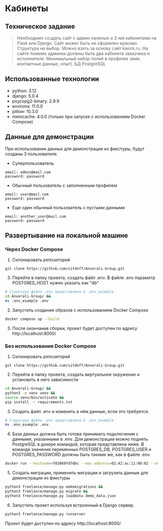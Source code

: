 # Кабинеты

## Техническое задание

> Необходимо создать сайт с админ панелью и 2-мя кабинетами на Flask или Django.
> Сайт может быть не оформлен красиво.
> Структура на выбор.
> Можно взять за основу сайт kwork.ru.
> На сайте помимо админки должны быть два кабинета заказчика и исполнителя.
> Минимальный набор полей в профилях (имя, контактные данные, опыт). БД PostgreSQL

## Использованные технологии

-   python: 3.12
-   django: 5.0.4
-   psycopg2-binary: 2.9.9
-   environs: 11.0.0
-   pillow: 10.3.0
-   memcache: 4.0.0 (только при запуске с использованием Docker Compose)

## Данные для демонстрации

При использовании данных для демонстрации из фикстуры, будут созданы 3 пользователя:

-   Суперпользователь

```
email: admin@mail.com
password: password
```

-   Обычный пользователь c заполненным профилем

```
email: user@mail.com
password: password
```

-   Eще один обычный пользователь с пустыми данными

```
email: another_user@mail.com
password: password
```

## Развертывание на локальной машине

### Через Docker Compose

1. Склонировать репозиторий

```
git clone https://github.com/sitdoff/Anverali-Group.git
```

3. Перейти в папку проекта, создать файл .env. В файле .env параметр POSTGRES_HOST нужно указать как "db"

```bash
# Структура файла .env представлена в .env_example
cd Anverali-Group/ &&
mv .env_example .env
```

2. Запустить создание образов с использованием Docker Compose

```bash
docker compose up --build
```

3. После окончания сборки, проект будет доступен по адресу http://localhost:8000/

### Без использования Docker Compose

1. Склонировать репозиторий

```
git clone https://github.com/sitdoff/Anverali-Group.git
```

2. Перейти в папку проекта, создать виртуальное окружение и установить в него зависимости

```bash
cd Anverali-Group/ &&
python3 -m venv venv &&
source venv/bin/activate &&
pip install -r requirements.txt
```

3. Создать файл .env и изменить в нём данные, если это требуется.

```bash
# Структура файла .env представлена в .env_example
mv .env_example .env
```

4. База данных должна быть готова принимать подключения с данными, указанными в .env.
   Для демонстрации можно поднять PostgreSQL в докере командой, которая представлена ниже.
   В команде значения переменных POSTGRES_DB, POSTGRES_USER и POSTGRES_PASSWORD должны быть такими же, как в файле .env.

```bash
docker run --hostname=f83069fd7dbc --mac-address=02:42:ac:11:00:02 --env=POSTGRES_DB=postgres --env=POSTGRES_USER=postgres --env=POSTGRES_PASSWORD=postgres --env=PATH=/usr/local/sbin:/usr/local/bin:/usr/sbin:/usr/bin:/sbin:/bin:/usr/lib/postgresql/16/bin --env=GOSU_VERSION=1.16 --env=LANG=en_US.utf8 --env=PG_MAJOR=16 --env=PG_VERSION=16.1-1.pgdg120+1 --env=PGDATA=/var/lib/postgresql/data --volume=/var/lib/postgresql/data -p 5432:5432 --restart=no --runtime=runc -d postgres:latest

```

5. Создать миграции, применить миграции и загрузить данные для демонстрации из фикстуры

```bash
python3 freelance/manage.py makemigrations &&
python3 freelance/manage.py migrate &&
python3 freelance/manage.py loaddata demo_data.json
```

6. Запустить проект используя встроенный в Django сервер.

```bash
python3 freelance/manage.py runserver
```

Проект будет доступен по адресу http://localhost:8000/
